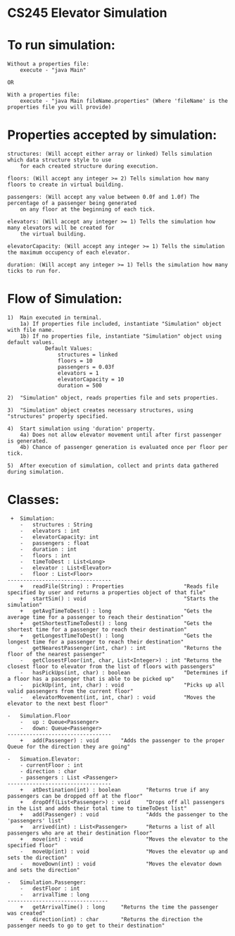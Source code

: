 # CS245 Elevator Simulation

# To run simulation:
    Without a properties file: 
        execute - "java Main"
    
    OR

    With a properties file: 
        execute - "java Main fileName.properties" (Where 'fileName' is the properties file you will provide)


# Properties accepted by simulation:
    structures: (Will accept either array or linked) Tells simulation which data structure style to use
        for each created structure during execution.
        
    floors: (Will accept any integer >= 2) Tells simulation how many floors to create in virtual building.
    
    passengers: (Will accept any value between 0.0f and 1.0f) The percentage of a passenger being generated
        on any floor at the beginning of each tick.

    elevators: (Will accept any integer >= 1) Tells the simulation how many elevators will be created for
        the virtual building.

    elevatorCapacity: (Will accept any integer >= 1) Tells the simulation the maximum occupency of each elevator.
        
    duration: (Will accept any integer >= 1) Tells the simulation how many ticks to run for.


# Flow of Simulation:    
    1)  Main executed in terminal.
        1a) If properties file included, instantiate "Simulation" object with file name.
        1b) If no properties file, instantiate "Simulation" object using default values.
                Default Values:
                    structures = linked
                    floors = 10
                    passengers = 0.03f
                    elevators = 1
                    elevatorCapacity = 10
                    duration = 500

    2)  "Simulation" object, reads properties file and sets properties.  
    
    3)  "Simulation" object creates necessary structures, using "structures" property specified.              

    4)  Start simulation using 'duration' property.
        4a) Does not allow elevator movement until after first passenger is generated.
        4b) Chance of passenger generation is evaluated once per floor per tick.

    5)  After execution of simulation, collect and prints data gathered during simulation.


# Classes:
     +  Simulation:
        -   structures : String
        -   elevators : int
        -   elevatorCapacity: int
        -   passengers : float
        -   duration : int
        -   floors : int
        -   timeToDest : List<Long>
        -   elevator : List<Elevator>
        -   floor : List<Floor>
    ---------------------------------
        +   readFile(String) : Properties                   "Reads file specified by user and returns a properties object of that file"
        +   startSim() : void                               "Starts the simulation"
        +   getAvgTimeToDest() : long                       "Gets the average time for a passenger to reach their destination"
        +   getShortestTimeToDest() : long                  "Gets the shortest time for a passenger to reach their destination"
        +   getLongestTimeToDest() : long                   "Gets the longest time for a passenger to reach their destination"
        -   getNearestPassenger(int, char) : int            "Returns the floor of the nearest passenger"
        -   getClosestFloor(int, char, List<Integer>) : int "Returns the closest floor to elevator from the list of floors with passengers"
        -   hasPickUps(int, char) : boolean                 "Determines if a floor has a passenger that is able to be picked up"
        -   pickUp(int, int, char) : void                   "Picks up all valid passengers from the current floor"
        -   elevatorMovement(int, int, char) : void         "Moves the elevator to the next best floor"

    -   Simulation.Floor
        -   up : Queue<Passenger>
        -   down: Queue<Passenger>      
    ---------------------------------
        +   add(Passenger) : void       "Adds the passenger to the proper Queue for the direction they are going"

    -   Simuation.Elevator:
        - currentFloor : int
        - direction : char
        - passengers : List <Passenger>
    ---------------------------------
        +   atDestination(int) : boolean        "Returns true if any passengers can be dropped off at the floor"
        +   dropOff(List<Passenger>) : void     "Drops off all passengers in the List and adds their total time to timeToDest list"
        +   add(Passenger) : void               "Adds the passenger to the 'passengers' list"
        +   arrived(int) : List<Passenger>      "Returns a list of all passengers who are at their destination floor"
        +   move(int) : void                    "Moves the elevator to the specified floor"
        -   moveUp(int) : void                  "Moves the elevator up and sets the direction"
        -   moveDown(int) : void                "Moves the elevator down and sets the direction"

    -   Simulation.Passenger:
        -   destFloor : int
        -   arrivalTime : long
    --------------------------------
        +   getArrivalTime() : long     "Returns the time the passenger was created"
        +   direction(int) : char       "Returns the direction the passenger needs to go to get to their destination" 
